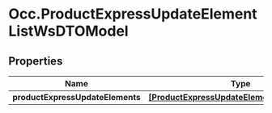 # Occ.ProductExpressUpdateElementListWsDTOModel

## Properties
Name | Type | Description | Notes
------------ | ------------- | ------------- | -------------
**productExpressUpdateElements** | [**[ProductExpressUpdateElementWsDTOModel]**](ProductExpressUpdateElementWsDTOModel.md) |  | [optional] 


